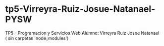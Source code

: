 # tp5-Virreyra-Ruiz-Josue-Natanael-PYSW
TP5 - Programacion y Servicios Web
Alumno: Virreyra Ruiz Josue Natanael
( sin carpetas 'node_modules')
